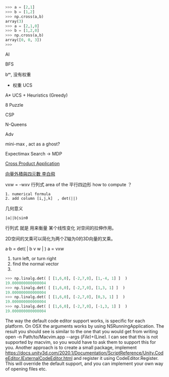[](...menustart)


[](...menuend)


```python
>>> a = [2,1]
>>> b = [1,2]
>>> np.cross(a,b)
array(3)
>>> a = [2,1,0]
>>> b = [1,2,0]
>>> np.cross(a,b)
array([0, 0, 3])
>>>
```

AI

BFS 

bᵐ, 没有权重


+ 权重 UCS

A*  UCS +  Heuristics (Greedy)


8 Puzzle



CSP

N-Queens


Adv

mini-max , act as a ghost? 

Expectimax Search -> MDP




[Cross Product Application](https://amirazmi.net/cross-products-in-game-development-and-their-use-cases/)

[向量外積與四元數 李白飛](http://episte.math.ntu.edu.tw/articles/mm/mm_15_1_12/index.html)

vxw = -wxv 
行列式 area of the 平行四边形
how to compute ？ 

    1. numerical formula
    2. add column [i,j,k]  , det(||)

几何意义

    |a||b|sinθ

行列式 就是 用来衡量 某个线性变化 对空间的拉伸作用。

2D空间的叉乘可以简化为两个Z轴为0的3D向量的叉乘。

a·b = det( | b v w | )
a = vxw



1. turn left, or turn right
2. find the normal vector
3. 


```python
>>> np.linalg.det( [ [1,6,0], [-2,7,0], [1,-4, 1] ]  )
19.000000000000004
>>> np.linalg.det( [ [1,6,0], [-2,7,0], [1,3, 1] ]  )
19.000000000000004
>>> np.linalg.det( [ [1,6,0], [-2,7,0], [0,3, 1] ]  )
19.000000000000004
>>> np.linalg.det( [ [1,6,0], [-2,7,0], [-1,3, 1] ]  )
19.000000000000004
```




The way the default code editor support works, is specific for each platform. On OSX the arguments works by using
NSRunningApplication.
The result you should see is similar to the one that you would get from writing open -n Path/to/Macvim.app --args $(File) +$(Line). I can see that this is not supported by macvim, so you would have to ask them to support this for you.
Another approach is to create a small package, implement https://docs.unity3d.com/2020.1/Documentation/ScriptReference/Unity.CodeEditor.IExternalCodeEditor.html and register it using CodeEditor.Register. This will override the default support, and you can implement your own way of opening files etc.


